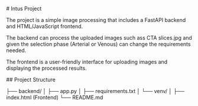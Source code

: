 \# Intus Project



The project is a simple image processing that includes a FastAPI backend and HTML/JavaScript frontend.

The backend can process the uploaded images such ass CTA slices.jpg and given the selection phase (Arterial or Venous) can change the requirements needed.

The frontend is a user-friendly interface for uploading images and displaying the processed results.



\## Project Structure

├── backend/
│   ├── app.py
│   ├── requirements.txt
│   └── venv/
│
├── index.html   (Frontend)
└── README.md


